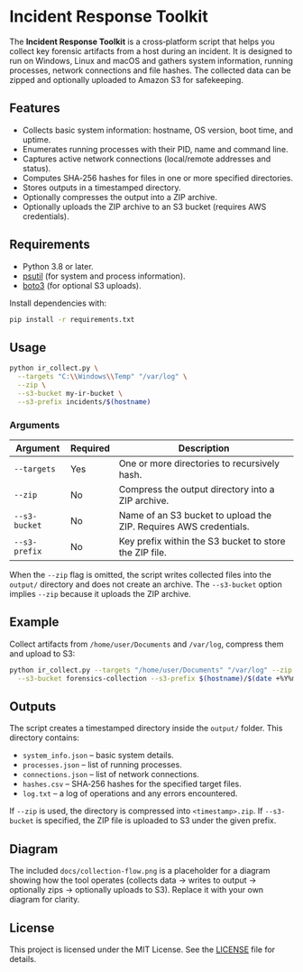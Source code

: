 # Incident Response Toolkit

The **Incident Response Toolkit** is a cross‑platform script that helps you collect
key forensic artifacts from a host during an incident. It is designed to run on
Windows, Linux and macOS and gathers system information, running processes,
network connections and file hashes. The collected data can be zipped and
optionally uploaded to Amazon S3 for safekeeping.

## Features

* Collects basic system information: hostname, OS version, boot time, and uptime.
* Enumerates running processes with their PID, name and command line.
* Captures active network connections (local/remote addresses and status).
* Computes SHA‑256 hashes for files in one or more specified directories.
* Stores outputs in a timestamped directory.
* Optionally compresses the output into a ZIP archive.
* Optionally uploads the ZIP archive to an S3 bucket (requires AWS credentials).

## Requirements

* Python 3.8 or later.
* [psutil](https://pypi.org/project/psutil/) (for system and process information).
* [boto3](https://boto3.amazonaws.com/v1/documentation/api/latest/index.html) (for optional S3 uploads).

Install dependencies with:

```bash
pip install -r requirements.txt
```

## Usage

```bash
python ir_collect.py \
  --targets "C:\\Windows\\Temp" "/var/log" \
  --zip \
  --s3-bucket my-ir-bucket \
  --s3-prefix incidents/$(hostname)
```

### Arguments

| Argument | Required | Description |
|---------|---------|-------------|
| `--targets` | Yes | One or more directories to recursively hash. |
| `--zip` | No | Compress the output directory into a ZIP archive. |
| `--s3-bucket` | No | Name of an S3 bucket to upload the ZIP. Requires AWS credentials. |
| `--s3-prefix` | No | Key prefix within the S3 bucket to store the ZIP file. |

When the `--zip` flag is omitted, the script writes collected files into the
`output/` directory and does not create an archive. The `--s3-bucket` option
implies `--zip` because it uploads the ZIP archive.

## Example

Collect artifacts from `/home/user/Documents` and `/var/log`, compress them and
upload to S3:

```bash
python ir_collect.py --targets "/home/user/Documents" "/var/log" --zip \
  --s3-bucket forensics-collection --s3-prefix $(hostname)/$(date +%Y%m%dT%H%M%S)
```

## Outputs

The script creates a timestamped directory inside the `output/` folder. This
directory contains:

* `system_info.json` – basic system details.
* `processes.json` – list of running processes.
* `connections.json` – list of network connections.
* `hashes.csv` – SHA‑256 hashes for the specified target files.
* `log.txt` – a log of operations and any errors encountered.

If `--zip` is used, the directory is compressed into `<timestamp>.zip`. If
`--s3-bucket` is specified, the ZIP file is uploaded to S3 under the given
prefix.

## Diagram

The included `docs/collection-flow.png` is a placeholder for a diagram showing
how the tool operates (collects data → writes to output → optionally zips →
optionally uploads to S3). Replace it with your own diagram for clarity.

## License

This project is licensed under the MIT License. See the [LICENSE](LICENSE)
file for details.